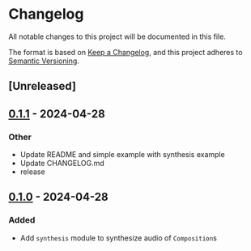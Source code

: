 # Changelog
All notable changes to this project will be documented in this file.

The format is based on [Keep a Changelog](https://keepachangelog.com/en/1.0.0/),
and this project adheres to [Semantic Versioning](https://semver.org/spec/v2.0.0.html).

## [Unreleased]

## [0.1.1](https://github.com/dousto/redact-composer/compare/redact-composer-synthesis-v0.1.0...redact-composer-synthesis-v0.1.1) - 2024-04-28

### Other
- Update README and simple example with synthesis example
- Update CHANGELOG.md
- release

## [0.1.0](https://github.com/dousto/redact-composer/releases/tag/redact-composer-synthesis-v0.1.0) - 2024-04-28

### Added
- Add `synthesis` module to synthesize audio of `Composition`s
